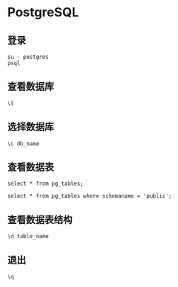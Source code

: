 # PostgreSQL



## 登录

```
su - postgres
psql
```



## 查看数据库

```
\l
```



## 选择数据库

```
\c db_name
```



## 查看数据表

```
select * from pg_tables;

select * from pg_tables where schemaname = 'public';
```



## 查看数据表结构

```
\d table_name
```



## 退出

```
\q
```